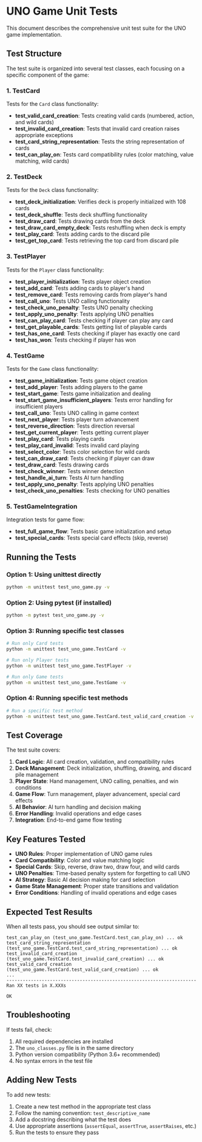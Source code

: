 # UNO Game Unit Tests

This document describes the comprehensive unit test suite for the UNO game implementation.

## Test Structure

The test suite is organized into several test classes, each focusing on a specific component of the game:

### 1. TestCard
Tests for the `Card` class functionality:
- **test_valid_card_creation**: Tests creating valid cards (numbered, action, and wild cards)
- **test_invalid_card_creation**: Tests that invalid card creation raises appropriate exceptions
- **test_card_string_representation**: Tests the string representation of cards
- **test_can_play_on**: Tests card compatibility rules (color matching, value matching, wild cards)

### 2. TestDeck
Tests for the `Deck` class functionality:
- **test_deck_initialization**: Verifies deck is properly initialized with 108 cards
- **test_deck_shuffle**: Tests deck shuffling functionality
- **test_draw_card**: Tests drawing cards from the deck
- **test_draw_card_empty_deck**: Tests reshuffling when deck is empty
- **test_play_card**: Tests adding cards to the discard pile
- **test_get_top_card**: Tests retrieving the top card from discard pile

### 3. TestPlayer
Tests for the `Player` class functionality:
- **test_player_initialization**: Tests player object creation
- **test_add_card**: Tests adding cards to player's hand
- **test_remove_card**: Tests removing cards from player's hand
- **test_call_uno**: Tests UNO calling functionality
- **test_check_uno_penalty**: Tests UNO penalty checking
- **test_apply_uno_penalty**: Tests applying UNO penalties
- **test_can_play_card**: Tests checking if player can play any card
- **test_get_playable_cards**: Tests getting list of playable cards
- **test_has_one_card**: Tests checking if player has exactly one card
- **test_has_won**: Tests checking if player has won

### 4. TestGame
Tests for the `Game` class functionality:
- **test_game_initialization**: Tests game object creation
- **test_add_player**: Tests adding players to the game
- **test_start_game**: Tests game initialization and dealing
- **test_start_game_insufficient_players**: Tests error handling for insufficient players
- **test_call_uno**: Tests UNO calling in game context
- **test_next_player**: Tests player turn advancement
- **test_reverse_direction**: Tests direction reversal
- **test_get_current_player**: Tests getting current player
- **test_play_card**: Tests playing cards
- **test_play_card_invalid**: Tests invalid card playing
- **test_select_color**: Tests color selection for wild cards
- **test_can_draw_card**: Tests checking if player can draw
- **test_draw_card**: Tests drawing cards
- **test_check_winner**: Tests winner detection
- **test_handle_ai_turn**: Tests AI turn handling
- **test_apply_uno_penalty**: Tests applying UNO penalties
- **test_check_uno_penalties**: Tests checking for UNO penalties

### 5. TestGameIntegration
Integration tests for game flow:
- **test_full_game_flow**: Tests basic game initialization and setup
- **test_special_cards**: Tests special card effects (skip, reverse)

## Running the Tests

### Option 1: Using unittest directly
```bash
python -m unittest test_uno_game.py -v
```

### Option 2: Using pytest (if installed)
```bash
python -m pytest test_uno_game.py -v
```

### Option 3: Running specific test classes
```bash
# Run only Card tests
python -m unittest test_uno_game.TestCard -v

# Run only Player tests
python -m unittest test_uno_game.TestPlayer -v

# Run only Game tests
python -m unittest test_uno_game.TestGame -v
```

### Option 4: Running specific test methods
```bash
# Run a specific test method
python -m unittest test_uno_game.TestCard.test_valid_card_creation -v
```

## Test Coverage

The test suite covers:

1. **Card Logic**: All card creation, validation, and compatibility rules
2. **Deck Management**: Deck initialization, shuffling, drawing, and discard pile management
3. **Player State**: Hand management, UNO calling, penalties, and win conditions
4. **Game Flow**: Turn management, player advancement, special card effects
5. **AI Behavior**: AI turn handling and decision making
6. **Error Handling**: Invalid operations and edge cases
7. **Integration**: End-to-end game flow testing

## Key Features Tested

- **UNO Rules**: Proper implementation of UNO game rules
- **Card Compatibility**: Color and value matching logic
- **Special Cards**: Skip, reverse, draw two, draw four, and wild cards
- **UNO Penalties**: Time-based penalty system for forgetting to call UNO
- **AI Strategy**: Basic AI decision making for card selection
- **Game State Management**: Proper state transitions and validation
- **Error Conditions**: Handling of invalid operations and edge cases

## Expected Test Results

When all tests pass, you should see output similar to:
```
test_can_play_on (test_uno_game.TestCard.test_can_play_on) ... ok
test_card_string_representation (test_uno_game.TestCard.test_card_string_representation) ... ok
test_invalid_card_creation (test_uno_game.TestCard.test_invalid_card_creation) ... ok
test_valid_card_creation (test_uno_game.TestCard.test_valid_card_creation) ... ok
...
----------------------------------------------------------------------
Ran XX tests in X.XXXs

OK
```

## Troubleshooting

If tests fail, check:
1. All required dependencies are installed
2. The `uno_classes.py` file is in the same directory
3. Python version compatibility (Python 3.6+ recommended)
4. No syntax errors in the test file

## Adding New Tests

To add new tests:
1. Create a new test method in the appropriate test class
2. Follow the naming convention: `test_descriptive_name`
3. Add a docstring describing what the test does
4. Use appropriate assertions (`assertEqual`, `assertTrue`, `assertRaises`, etc.)
5. Run the tests to ensure they pass 